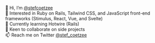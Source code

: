 👋 Hi, I’m [@stefcoetzee](https://github.com/stefcoetzee) <br>
👀 Interested in Ruby on Rails, Tailwind CSS, and JavaScript front-end frameworks (Stimulus, React, Vue, and Svelte)<br>
🌱 Currently learning Hotwire (Rails)<br>
💞️ Keen to collaborate on side projects<br>
📫 Reach me on Twitter [@stef_coetzee](https://twitter.com/stef_coetzee)<br>

<!---
stefcoetzee/stefcoetzee is a ✨ special ✨ repository because its `README.md` (this file) appears on your GitHub profile.
You can click the Preview link to take a look at your changes.
--->
